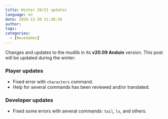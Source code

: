 ```yaml
---
title: Winter 20/21 updates
language: en
date: 2020-12-30 11:28:34
author:
tags:
categories:
  - [Novedades]
---
```


Changes and updates to the mudlib in its **v20.09 Anduin** version. This post will be updated during the winter:

### Player updates

  * Fixed error with `characters` command.
  * Help for several commands has been reviewed and/or translated.

### Developer updates

  * Fixed some errors with several commands: `tail`, `ls`, and others.
